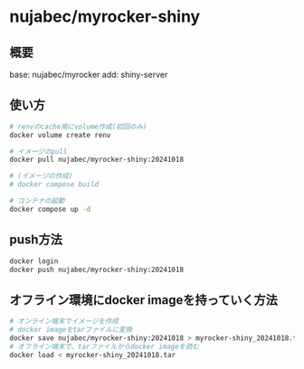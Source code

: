 # nujabec/myrocker-shiny

## 概要

base: nujabec/myrocker
add: shiny-server

## 使い方

```bash
# renvのcache用にvolume作成(初回のみ)
docker volume create renv

# イメージのpull
docker pull nujabec/myrocker-shiny:20241018

# (イメージの作成)
# docker compose build 

# コンテナの起動
docker compose up -d
```

## push方法

```bash
docker login
docker push nujabec/myrocker-shiny:20241018
```

## オフライン環境にdocker imageを持っていく方法

```bash
# オンライン端末でイメージを作成
# docker imageをtarファイルに変換
docker save nujabec/myrocker-shiny:20241018 > myrocker-shiny_20241018.tar
# オフライン端末で、tarファイルからdocker imageを読む
docker load < myrocker-shiny_20241018.tar
```
